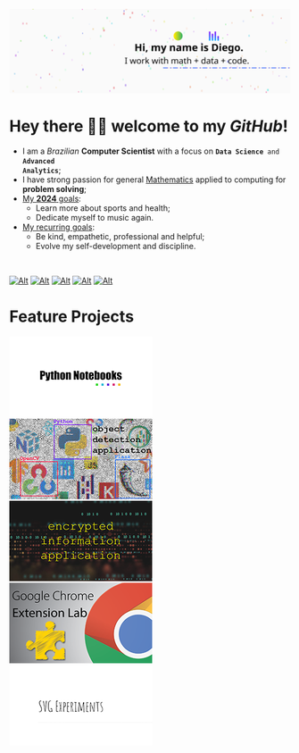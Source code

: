 ![image.svg](image.svg)

# Hey there 👋🏾 welcome to my _GitHub_!

- I am a <em>Brazilian</em> <strong>Computer Scientist</strong> with a focus on <code><strong>Data Science</strong> and <strong>Advanced Analytics</strong></code>;
- I have strong passion for general <ins>Mathematics</ins> applied to computing for <strong>problem solving</strong>;
- <ins>My <strong>2024</strong> goals</ins>:
  - Learn more about sports and health;
  - Dedicate myself to music again.
- <ins>My recurring goals</ins>:
  - Be kind, empathetic, professional and helpful;
  - Evolve my self-development and discipline.

<br>

[![Alt][smi01]][sml01]
[![Alt][smi02]][sml02]
[![Alt][smi03]][sml03]
[![Alt][smi04]][sml04]
[![Alt][smi05]][sml05]

# Feature Projects

[![Alt][fpi01]][fpl01]
[![Alt][fpi02]][fpl02]
[![Alt][fpi03]][fpl03]
[![Alt][fpi04]][fpl04]
[![Alt][fpi05]][fpl05]

<!-- ! Reference Links -->

<!-- * Social Media -->

<!-- ? LinkedIn -->

[smi01]: https://img.icons8.com/?size=48&id=42823&format=png "diegoinacio @ LinkedIn"
[sml01]: https://www.linkedin.com/in/diegoinacio/

<!-- ? Github -->

[smi02]: https://img.icons8.com/?size=48&id=46565&format=png "diegoinacio @ GitHub"
[sml02]: https://github.com/diegoinacio/

<!-- ? Kaggle -->

[smi03]: https://img.icons8.com/?size=48&id=s1rM4KTx2Huf&format=png "diegoinacio @ Kaggle"
[sml03]: https://www.kaggle.com/

<!-- ? Medium  -->

[smi04]: https://img.icons8.com/?size=48&id=83LUie2rl6pk&format=png "diegoinacio @ Medium"
[sml04]: https://diegoinacio.medium.com/

<!-- ? YouTub  -->

[smi05]: https://img.icons8.com/?size=48&id=42868&format=png "diegodci @ YouTube"
[sml05]: https://www.youtube.com/user/diegodci/

<!-- * Feature Projects -->

<!-- ? Python Notebooks -->

[fpi01]: featured-projects/python-notebooks.png "Python Notebooks"
[fpl01]: https://diegoinacio.github.io/python-notebooks/

<!-- ? Object Detection with Flask and OpenCV -->

[fpi02]: featured-projects/object-detection-flask-opencv.png "Object Detection with Flask and OpenCV"
[fpl02]: https://github.com/diegoinacio/object-detection-flask-opencv/

<!-- ? Encrypted Information Application -->

[fpi03]: featured-projects/encrypted-info-app.png "Encrypted Information Application"
[fpl03]: https://github.com/diegoinacio/encrypted-info-app

<!-- ? Chrome Extension Lab -->

[fpi04]: featured-projects/chrome-extension-lab.png "Chrome Extension Lab"
[fpl04]: https://github.com/diegoinacio/chrome-extension-lab

<!-- ? SVG Experiments -->

[fpi05]: featured-projects/svg-experiments.png "SVG Experiments"
[fpl05]: https://github.com/diegoinacio/chrome-extension-lab
